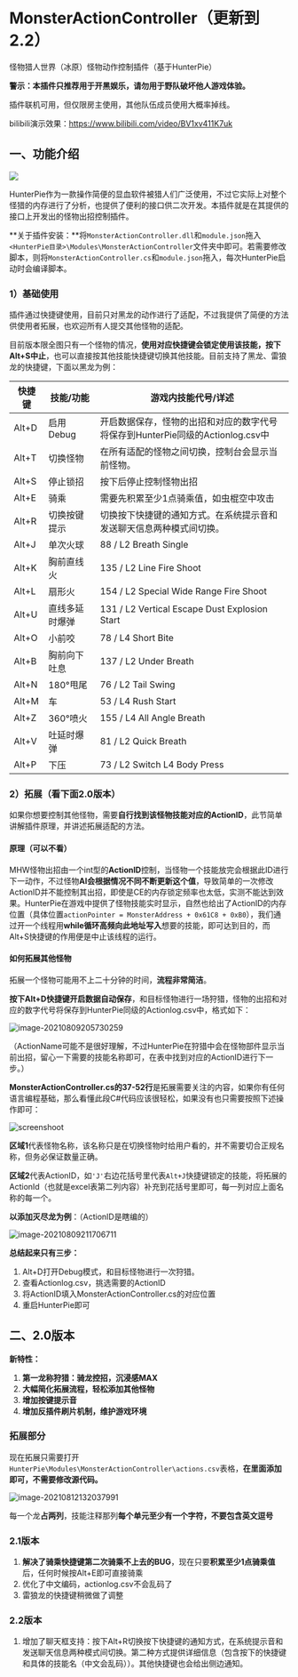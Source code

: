 # MonsterActionController（更新到2.2）

怪物猎人世界（冰原）怪物动作控制插件（基于HunterPie）

**警示：本插件只推荐用于开黑娱乐，请勿用于野队破坏他人游戏体验。**

插件联机可用，但仅限房主使用，其他队伍成员使用大概率掉线。

bilibili演示效果：https://www.bilibili.com/video/BV1xv411K7uk

## 一、功能介绍

![](readme/image-20210809195532703.png)

HunterPie作为一款操作简便的显血软件被猎人们广泛使用，不过它实际上对整个怪猎的内存进行了分析，也提供了便利的接口供二次开发。本插件就是在其提供的接口上开发出的怪物出招控制插件。

**关于插件安装：**将`MonsterActionController.dll`和`module.json`拖入`<HunterPie目录>\Modules\MonsterActionController`文件夹中即可。若需要修改脚本，则将`MonsterActionController.cs`和`module.json`拖入，每次HunterPie启动时会编译脚本。

### 1）基础使用

插件通过快捷键使用，目前只对黑龙的动作进行了适配，不过我提供了简便的方法供使用者拓展，也欢迎所有人提交其他怪物的适配。

目前版本限全图只有一个怪物的情况，**使用对应快捷键会锁定使用该技能，按下Alt+S中止**，也可以直接按其他技能快捷键切换其他技能。目前支持了黑龙、雷狼龙的快捷键，下面以黑龙为例：

| 快捷键 | 技能/功能      | 游戏内技能代号/详述                                          |
| ------ | -------------- | ------------------------------------------------------------ |
| Alt+D  | 启用Debug      | 开启数据保存，怪物的出招和对应的数字代号将保存到HunterPie同级的Actionlog.csv中 |
| Alt+T  | 切换怪物       | 在所有适配的怪物之间切换，控制台会显示当前怪物。             |
| Alt+S  | 停止锁招       | 按下后停止控制怪物出招                                       |
| Alt+E  | 骑乘           | 需要先积累至少1点骑乘值，如虫棍空中攻击                      |
| Alt+R  | 切换按键提示   | 切换按下快捷键的通知方式。在系统提示音和发送聊天信息两种模式间切换。 |
| Alt+J  | 单次火球       | 88 / L2 Breath Single                                        |
| Alt+K  | 胸前直线火     | 135 / L2 Line Fire Shoot                                     |
| Alt+L  | 扇形火         | 154 / L2 Special Wide Range Fire Shoot                       |
| Alt+U  | 直线多延时爆弹 | 131 / L2 Vertical Escape Dust Explosion Start                |
| Alt+O  | 小前咬         | 78 / L4 Short Bite                                           |
| Alt+B  | 胸前向下吐息   | 137 / L2 Under Breath                                        |
| Alt+N  | 180°甩尾       | 76 / L2 Tail Swing                                           |
| Alt+M  | 车             | 53 / L4 Rush Start                                           |
| Alt+Z  | 360°喷火       | 155 / L4 All Angle Breath                                    |
| Alt+V  | 吐延时爆弹     | 81 / L2 Quick Breath                                         |
| Alt+P  | 下压           | 73 / L2 Switch L4 Body Press                                 |

### 2）拓展（看下面2.0版本）

如果你想要控制其他怪物，需要**自行找到该怪物技能对应的ActionID**，此节简单讲解插件原理，并讲述拓展适配的方法。

#### **原理**（可以不看）

MHW怪物出招由一个int型的**ActionID**控制，当怪物一个技能放完会根据此ID进行下一动作，不过怪物**AI会根据情况不同不断更新这个值**，导致简单的一次修改ActionID并不能控制其出招，即使是CE的内存锁定频率也太低，实测不能达到效果。HunterPie在游戏中提供了怪物技能实时显示，自然也给出了ActionID的内存位置（具体位置`actionPointer = MonsterAddress + 0x61C8 + 0xB0`），我们通过开一个线程用**while循环高频向此地址写入**想要的技能，即可达到目的，而Alt+S快捷键的作用便是中止该线程的运行。

#### 如何拓展其他怪物

拓展一个怪物可能用不上二十分钟的时间，**流程非常简洁**。

**按下Alt+D快捷键开启数据自动保存**，和目标怪物进行一场狩猎，怪物的出招和对应的数字代号将保存到HunterPie同级的Actionlog.csv中，格式如下：

![image-20210809205730259](readme/image-20210809205730259.png)

（ActionName可能不是很好理解，不过HunterPie在狩猎中会在怪物部件显示当前出招，留心一下需要的技能名称即可，在表中找到对应的ActionID进行下一步。）

**MonsterActionController.cs的37-52行**是拓展需要关注的内容，如果你有任何语言编程基础，那么看懂此段C#代码应该很轻松，如果没有也只需要按照下述操作即可：

![screenshoot](readme/screenshoot.png)

**区域1**代表怪物名称，该名称只是在切换怪物时给用户看的，并不需要切合正规名称，但务必保证数量正确。

**区域2**代表ActionID，如`'J'`右边花括号里代表`Alt+J`快捷键锁定的技能，将拓展的ActionId（也就是excel表第二列内容）补充到花括号里即可，每一列对应上面名称的每一个。

**以添加灭尽龙为例**：（ActionID是瞎编的）

![image-20210809211706711](readme/image-20210809211706711.png)

**总结起来只有三步：**

1. Alt+D打开Debug模式，和目标怪物进行一次狩猎。
2. 查看Actionlog.csv，挑选需要的ActionID
3. 将ActionID填入MonsterActionController.cs的对应位置
4. 重启HunterPie即可

## 二、2.0版本

**新特性：**

1. **第一龙称狩猎：骑龙控招，沉浸感MAX**
2. **大幅简化拓展流程，轻松添加其他怪物**
3. **增加按键提示音**
4. **增加反插件刷片机制，维护游戏环境**

### 拓展部分

现在拓展只需要打开`HunterPie\Modules\MonsterActionController\actions.csv`表格，**在里面添加即可，不需要修改源代码。**

![image-20210812132037991](readme/image-20210812132037991.png)

每一个龙**占两列**，技能注释那列**每个单元至少有一个字符，不要包含英文逗号**

### 2.1版本

1. **解决了骑乘快捷键第二次骑乘不上去的BUG**，现在只要**积累至少1点骑乘值**后，任何时候按Alt+E即可直接骑乘
2. 优化了中文编码，actionlog.csv不会乱码了
3. 雷狼龙的快捷键稍微做了调整

### 2.2版本

1. 增加了聊天框支持：按下Alt+R切换按下快捷键的通知方式，在系统提示音和发送聊天信息两种模式间切换。第二种方式提供详细信息（包含按下的快捷键和具体的技能名（中文会乱码））。其他快捷键也会给出侧边通知。
